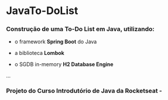 # JavaTo-DoList

### Construção de uma To-Do List em Java, utilizando: 

* o framework **Spring Boot** do Java

* a biblioteca **Lombok**

* o SGDB in-memory **H2 Database Engine**
  
...

### Projeto do Curso Introdutório de Java da Rocketseat - 
